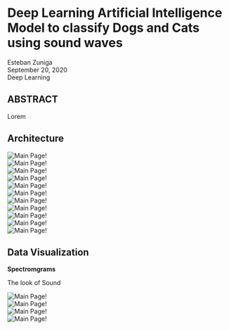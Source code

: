 # Deep Learning Artificial Intelligence Model to classify Dogs and Cats using sound waves

Esteban Zuniga <br>
September 20, 2020 <br>
Deep Learning

## ABSTRACT

Lorem

## Architecture

![Main Page!](/images/1.png) <br>
![Main Page!](/images/2.png) <br>
![Main Page!](/images/3.png) <br>
![Main Page!](/images/4.png) <br>
![Main Page!](/images/5.png) <br>
![Main Page!](/images/6.png) <br>
![Main Page!](/images/7.png) <br>
![Main Page!](/images/8.png) <br>
![Main Page!](/images/9.png) <br>
![Main Page!](/images/10.png) <br>
![Main Page!](/images/11.png) <br>



## Data Visualization

**Spectromgrams**

The look of Sound <br>

![Main Page!](/images/cat-train/cat_116.png) <br>
![Main Page!](/images/cat-train/cat_25.png) <br>
![Main Page!](/images/cat-train/cat_7.png) <br>
![Main Page!](/images/cat-train/cat_119.png) <br>



